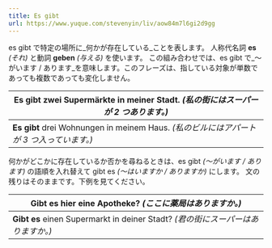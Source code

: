 ```yaml
---
title: Es gibt
url: https://www.yuque.com/stevenyin/liv/aow84m7l6gi2d9gg
---
```


es gibt で特定の場所に\_何かが存在している\_ことを表します。
人称代名詞 **es** *(それ)* と動詞 **geben** *(与える)* を使います。
この組み合わせでは、es gibt で\_～がいます / あります\_を意味します。このフレーズは、指している対象が単数であっても複数であっても変化しません。

| **Es gibt** zwei Supermärkte in meiner Stadt. *(私の街にはスーパーが 2 つあります。)* |
| --- |
| **Es gibt** drei Wohnungen in meinem Haus. *(私のビルにはアパートが 3 つ入っています。)* |

何かがどこかに存在しているか否かを尋ねるときは、es gibt *(～がいます / あります)* の語順を入れ替えて gibt es *(～はいますか / ありますか)* にします。
文の残りはそのままです。下例を見てください。

| **Gibt es** hier eine Apotheke? *(ここに薬局はありますか。)* |
| --- |
| **Gibt es** einen Supermarkt in deiner Stadt? *(君の街にスーパーはありますか。)* |
